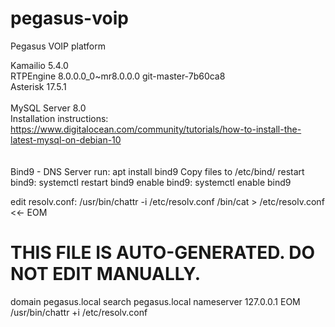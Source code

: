 # pegasus-voip
Pegasus VOIP platform

Kamailio 5.4.0<br/>
RTPEngine 8.0.0.0_0~mr8.0.0.0 git-master-7b60ca8<br/>
Asterisk 17.5.1<br/>
<br/>
MySQL Server 8.0<br/>
Installation instructions: https://www.digitalocean.com/community/tutorials/how-to-install-the-latest-mysql-on-debian-10<br/>
<br/>
<br/>
Bind9 - DNS Server
run: apt install bind9
Copy files to /etc/bind/
restart bind9: systemctl restart bind9
enable bind9: systemctl enable bind9

edit resolv.conf:
/usr/bin/chattr -i /etc/resolv.conf
/bin/cat > /etc/resolv.conf <<- EOM
# THIS FILE IS AUTO-GENERATED. DO NOT EDIT MANUALLY.
domain pegasus.local
search pegasus.local
nameserver 127.0.0.1
EOM
/usr/bin/chattr +i /etc/resolv.conf
